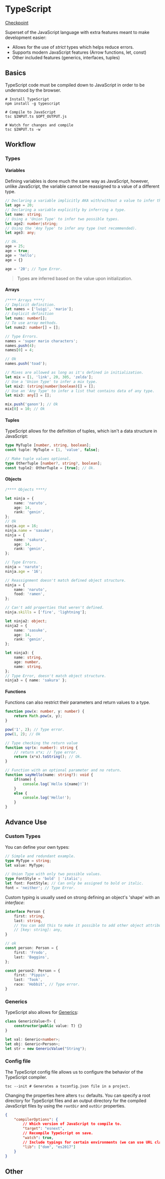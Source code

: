 # TypeScript

[Checkpoint](https://www.youtube.com/watch?v=jXoSaX_yFh4&list=PL4cUxeGkcC9gUgr39Q_yD6v-bSyMwKPUI&index=8)

Superset of the JavaScript language with extra features meant to make
development easier:

* Allows for the use of _strict_ types which helps reduce errors.
* Supports modern JavaScript features (Arrow functions, let, const)
* Other included features (generics, interfaces, tuples)

## Basics

TypeScript code must be compiled down to JavaScript in order to be understood
by the browser.

```console
# Install TypeScript
npm install -g typescript

# Compile to JavaScript
tsc $INPUT.ts $OPT_OUTPUT.js

# Watch for changes and compile
tsc $INPUT.ts -w
```

## Workflow

### Types

#### Variables

Defining variables is done much the same way as JavaScript, however, unlike
JavaScript, the variable cannot be reassigned to a value of a different type.

```ts
// Declaring a variable implicitly AKA with/without a value to infer the type.
let age = 20;
// Declaring a variable explicitly by inferring a type.
let name: string;
// Using a 'Union Type' to infer two possible types.
let age2: number|string;
// Using the 'Any Type' to infer any type (not recommended).
let age3: any;

// Ok.
age = 25;
age = true;
age = 'hello';
age = {}

age = '20'; // Type Error.
```

> Types are inferred based on the value upon initialization.

#### Arrays

```ts
/**** Arrays ****/
// Implicit definition.
let names = ['luigi', 'mario'];
// Explicit definition
let nums: number[];
// To use array methods.
let nums2: number[] = [];

// Type Errors.
names = 'super mario characters';
names.push(4);
names[0] = 4;

// Ok
names.push('toad');

// Mixes are allowed as long as it's defined in initialization.
let mix = [1, 'link', 20, 305, 'zelda'];
// Use a 'Union Type' to infer a mix type.
let mix2: (string|number|boolean)[] = [];
// Use an 'Any Type' to infer a list that contains data of any type.
let mix3: any[] = [];

mix.push('ganon'); // Ok
mix[0] = 10; // Ok
```

#### Tuples

TypeScript allows for the definition of tuples, which isn't a data structure in JavaScript:

```ts
type MyTuple [number, string, boolean];
const tuple: MyTuple = [1, 'value', false];

// Make tuple values optional.
type OtherTuple [number?, string?, boolean];
const tuple2: OtherTuple = [true]; // Ok.
```

#### Objects

```ts
/**** Objects ****/

let ninja = {
    name: 'naruto',
    age: 14,
    rank: 'genin',
};
// Ok
ninja.age = 16;
ninja.name = 'sasuke';
ninja = {
    name: 'sakura',
    age: 14,
    rank: 'genin',
};

// Type Errors.
ninja = 'naruto';
ninja.age = '16';

// Reassignment doesn't match defined object structure.
ninja = {
    name: 'naruto',
    food: 'ramen',
};

// Can't add properties that weren't defined.
ninja.skills = ['fire', 'lightning'];

let ninja2: object;
ninja2 = {
    name: 'sasuke',
    age: 14,
    rank: 'genin',
};

let ninja3: {
    name: string,
    age: number,
    name: string,
};
// Type Error, doesn't match object structure.
ninja3 = { name: 'sakura' };
```

#### Functions

Functions can also restrict their parameters and return values to a type.

```ts
function pow(x: number, y: number) {
    return Math.pow(x, y);
}

pow('1', 2); // Type error.
pow(1, 2); // Ok

// Type checking the return value
function sqr(x: number): string {
    // return x*x; // Type error.
    return (x*x).toString(); // Ok.
}

// Function with an optional parameter and no return.
function sayHello(name: string?): void {
    if(name) {
        console.log(`Hello ${name}!`)!
    }
    else {
        console.log('Hello!');
    }
}
```

## Advance Use

### Custom Types

You can define your own types:

```ts
// Simple and redundant example.
type MyType = string;
let value: MyType; 

// Union Type with only two possible values.
type FontStyle = 'bold' | 'italic';
let font: FontStyle; // Can only be assigned to bold or italic.
font = 'neither'; // Type Error.
```

Custom typing is usually used on strong defining an object's 'shape'
with an _interface_:

```ts
interface Person {
    first: string,
    last: string,
    // You can add this to make it possible to add other object attributes with a key of the string type.
    // [key: string]: any,
}

// ok
const person: Person = {
    first: 'Frodo',
    last: 'Baggins',
};

const person2: Person = {
    first: 'Pippin',
    last: 'Took',
    race: 'Hobbit', // Type error.
}
```

### Generics

TypeScript also allows for [Generics](../../Languages/Languages.md):

```ts
class GenericValue<T> {
    constructor(public value: T) {}
}

let val: Generic<number>;
let obj: Generic<Person>;
let str = new GenericValue("String");
```

### Config file

The TypeScript config file allows us to configure the behavior of the TypeScript
compiler.

```console
tsc --init # Generates a tsconfig.json file in a project.
```

Changing the properties here alters `tsc` defaults.
You can specify a root directory for TypeScript files and an output
directory for the compiled JavaScript files by using the `rootDir` and `outDir`
properties.

```json
{
    "compilerOptions": {
        // Which version of JavaScript to compile to.
        "target": "esnext",
        // Recompile TypeScript on save.
        "watch": true,
        // Include typings for certain environments (we can use URL class which is part of DOM and get linting for this)
        "lib": ["dom", "es2017"]
    }
}

```

## Other
